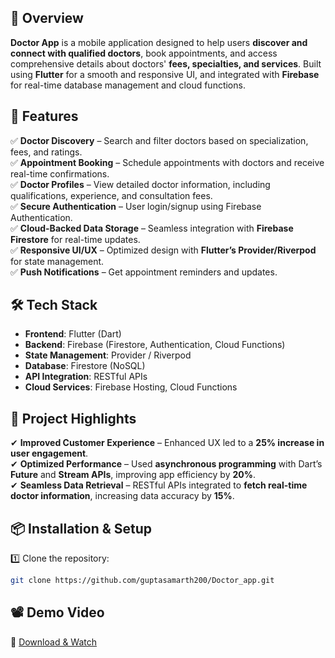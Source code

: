 ## 📖 Overview

**Doctor App** is a mobile application designed to help users **discover and connect with qualified doctors**, book appointments, and access comprehensive details about doctors' **fees, specialties, and services**. Built using **Flutter** for a smooth and responsive UI, and integrated with **Firebase** for real-time database management and cloud functions.

## 🚀 Features

✅ **Doctor Discovery** – Search and filter doctors based on specialization, fees, and ratings.  
✅ **Appointment Booking** – Schedule appointments with doctors and receive real-time confirmations.  
✅ **Doctor Profiles** – View detailed doctor information, including qualifications, experience, and consultation fees.  
✅ **Secure Authentication** – User login/signup using Firebase Authentication.  
✅ **Cloud-Backed Data Storage** – Seamless integration with **Firebase Firestore** for real-time updates.  
✅ **Responsive UI/UX** – Optimized design with **Flutter’s Provider/Riverpod** for state management.  
✅ **Push Notifications** – Get appointment reminders and updates.  

## 🛠️ Tech Stack

- **Frontend**: Flutter (Dart)  
- **Backend**: Firebase (Firestore, Authentication, Cloud Functions)  
- **State Management**: Provider / Riverpod  
- **Database**: Firestore (NoSQL)  
- **API Integration**: RESTful APIs  
- **Cloud Services**: Firebase Hosting, Cloud Functions

## 🎯 Project Highlights

✔ **Improved Customer Experience** – Enhanced UX led to a **25% increase in user engagement**.  
✔ **Optimized Performance** – Used **asynchronous programming** with Dart’s **Future** and **Stream APIs**, improving app efficiency by **20%**.  
✔ **Seamless Data Retrieval** – RESTful APIs integrated to **fetch real-time doctor information**, increasing data accuracy by **15%**.  

## 📦 Installation & Setup

1️⃣ Clone the repository:  
```sh
git clone https://github.com/guptasamarth200/Doctor_app.git
```
## 📽️ Demo Video  
🎥 [Download & Watch]([https://raw.githubusercontent.com/guptasamarth200/Doctor_app/main/assets/images/medev_video.mp4](https://drive.google.com/file/d/1Mdk6H92W_utDafzmllO-p26qKOrXiDlF/view?usp=drive_link))


